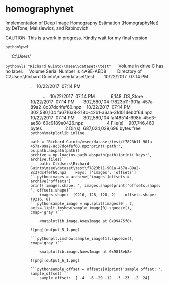 # homographynet
Implementation of Deep Image Homography Estimation (HomographyNet) by DeTone, Malisiewicz, and Rabinovich

CAUTION:
This is a work in progress.
Kindly wait for my final version


```python%pwd```

    'C:\\Users'

```python%ls "Richard Guinto\\msee\\dataset\\test"```
     Volume in drive C has no label.     Volume Serial Number is 4A9E-AED8         Directory of C:\Users\Richard Guinto\msee\dataset\test        10/22/2017  07:14 PM    <DIR>          .    10/22/2017  07:14 PM    <DIR>          ..    10/22/2017  07:14 PM             6,148 .DS_Store    10/22/2017  07:14 PM       302,580,104 f7823b11-901a-457a-89a2-8c37dc4fef60.npz    10/22/2017  07:14 PM       302,580,104 fa6716a8-218c-42b1-a6aa-3fd014eb0f64.npz    10/22/2017  07:14 PM       302,580,104 faf48514-698b-45e3-ae58-60c9189e0426.npz                   4 File(s)    907,746,460 bytes                   2 Dir(s)  687,024,029,696 bytes free    
```python%matplotlib inline```
```pythonimport numpy as npimport matplotlib.pyplot as pltimport os.pathimport glob
path = "Richard Guinto/msee/dataset/test/f7823b11-901a-457a-89a2-8c37dc4fef60.npz"print('path:', os.path.abspath(path))
archive = np.load(os.path.abspath(path))print('keys:', archive.files)```
    path: C:\Users\Richard Guinto\msee\dataset\test\f7823b11-901a-457a-89a2-8c37dc4fef60.npz    keys: ['images', 'offsets']    
```pythonimages = archive['images']offsets = archive['offsets']
print('images.shape: ', images.shape)print('offsets.shape: ', offsets.shape)```
    images.shape:  (9216, 128, 128, 2)    offsets.shape:  (9216, 8)    
```pythonsample_image = np.split(images[0], 2, axis=-1)plt.imshow(sample_image[0].squeeze(), cmap='gray')```

    <matplotlib.image.AxesImage at 0x99475f8>

![png](output_5_1.png)

```pythonplt.imshow(sample_image[1].squeeze(), cmap='gray')```

    <matplotlib.image.AxesImage at 0x9818eb8>

![png](output_6_1.png)

```pythonsample_offset = offsets[0]print('sample offset: ', sample_offset)```
    sample offset:  [ -4  -6 -29 -12  -3 -23  -2  24]    
